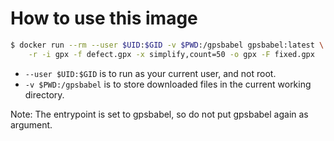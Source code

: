 # How to use this image

``` bash
$ docker run --rm --user $UID:$GID -v $PWD:/gpsbabel gpsbabel:latest \
    -r -i gpx -f defect.gpx -x simplify,count=50 -o gpx -F fixed.gpx      
```

* `--user $UID:$GID` is to run as your current user, and not root.
* `-v $PWD:/gpsbabel` is to store downloaded files in the current working directory.


Note: The entrypoint is set to gpsbabel, so do not put gpsbabel again as argument.
